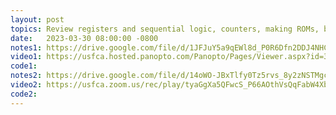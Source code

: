```yaml
---
layout: post
topics: Review registers and sequential logic, counters, making ROMs, bitwise equality, [C analyze program](https://github.com/cs315-s23/inclass/tree/main/week10/project05-code)
date:   2023-03-30 08:00:00 -0800
notes1: https://drive.google.com/file/d/1JFJuY5a9qEWl8d_P0R6Dfn2DDJ4NHCwr/view?usp=share_link
video1: https://usfca.hosted.panopto.com/Panopto/Pages/Viewer.aspx?id=3e31aec2-7bfd-42ac-9b6c-af93011bd9cd
code1:
notes2: https://drive.google.com/file/d/14oWO-JBxTlfy0Tz5rvs_8y2zNSTMgcI0/view?usp=share_link
video2: https://usfca.zoom.us/rec/play/tyaGgXa5QFwcS_P66AOthVsQqFabW4XbUUMp1B24owJnVeFSYvmIW4lEWsJDhUte6F8MRMbz6_nfEWWh.RlCWCwbL_G2XtNoh?canPlayFromShare=true&from=share_recording_detail&continueMode=true&componentName=rec-play&originRequestUrl=https%3A%2F%2Fusfca.zoom.us%2Frec%2Fshare%2F6EWN71V9D-Axh9hF5iC4YMuBDbUVbmaSS6d7MasIBjqBpYAtioi37jNy-fI-_Ew.DTgsPL0BBCG5Ba3P
code2:
---
```

